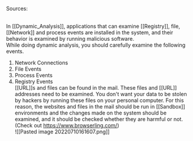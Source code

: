 Sources:

\
In [[Dynamic_Analysis]], applications that can examine [[Registry]], file, [[Network]] and process events are installed in the system, and their behavior is examined by running malicious software.
\
While doing dynamic analysis, you should carefully examine the following events.
1.  Network Connections
2.  File Events
3.  Process Events
4.  Registry Events
\
[[URL]]s and files can be found in the mail. These files and [[URL]] addresses need to be examined. You don't want your data to be stolen by hackers by running these files on your personal computer. For this reason, the websites and files in the mail should be run in [[Sandbox]] environments and the changes made on the system should be examined, and it should be checked whether they are harmful or not. (Check out https://www.browserling.com/)
\
![[Pasted image 20220710161607.png]]
